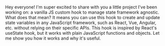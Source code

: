 
<p>
  
Hey everyone! I'm super excited to share with you a little project I've been working on: a vanilla JS custom hook to manage state framework agnostic. What does that mean? It means you can use this hook to create and update state variables in any JavaScript framework, such as React, Vue, Angular, etc. without relying on their specific APIs. This hook is inspired by React's useState hook, but it works with plain JavaScript functions and objects. Let me show you how it works and why it's useful.
</p>


